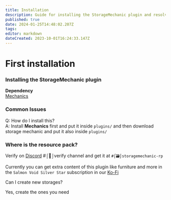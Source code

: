 ```yaml
---
title: Installation
description: Guide for installing the StorageMechanic plugin and resolving common issues.
published: true
date: 2024-01-25T14:48:02.207Z
tags: 
editor: markdown
dateCreated: 2023-10-01T16:24:33.147Z
---
```


# First installation

### Installing the StorageMechanic plugin

**Dependency**  
[Mechanics](https://www.spigotmc.org/resources/mechanics-core-api.111934/)

### Common Issues
Q: How do I install this?  
A: Install **Mechanics** first and put it inside `plugins/` and then download storage mechanic and put it also inside `plugins/`

### Where is the resource pack?
Verify on [Discord](https://discord.gg/NHheAr79Fs) #⌠🔎⌡verify channel and get it at `#⌠🗃⌡storagemechanic-rp`

Currently you can get extra content of this plugin like furniture and more in the `Salmon Void Silver Star` subscription in our [Ko-Fi](https://ko-fi.com/elitefantasy/tiers)

Can I create new storages?

Yes, create the ones you need